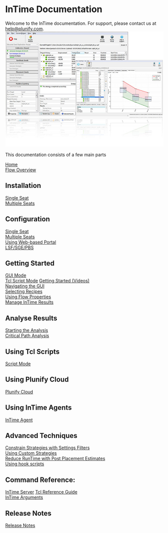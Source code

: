 InTime Documentation
====================

Welcome to the InTime documentation. For support, please contact us at <help@plunify.com>. 
![InTime](images/quickstart/intime_overview.jpg)

This documentation consists of a few main parts

[Home](index.md)  
[Flow Overview](intime_flow.md)

Installation
-------------
[Single Seat](installation_basic.md)  
[Multiple Seats](installation_enterprise.md)

Configuration 
-------------
[Single Seat](configuration_basic.md)  
[Multiple Seats](configuration_enterprise.md)  
[Using Web-based Portal](configuration_portal.md)  
[LSF/SGE/PBS](configuration_lsf.md)  

Getting Started
------------------- 
[GUI Mode](quickstart.md)  
[Tcl Script Mode](quickstart_tcl.md)
[Getting Started (Videos)](quickstart_video.md)  
[Navigating the GUI](gui.md)  
[Selecting Recipes](recipes.md)  
[Using Flow Properties](flow_properties.md)  
[Manage InTime Results](results.md)  

Analyse Results
------------------- 
[Starting the Analysis](analyze.md)  
[Critical Path Analysis](design_analysis.md)

Using Tcl Scripts
-------------------
[Script Mode](script_mode.md)  

Using Plunify Cloud
-------------------
[Plunify Cloud](plunify_cloud.md)

Using InTime Agents
--------------------
[InTime Agent](agent.md)

Advanced Techniques
-------------------
[Constrain Strategies with Settings Filters](setting_filters.md)  
[Using Custom Strategies](custom_strategies.md)  
[Reduce RunTime with Post Placement Estimates](post_placement.md)  
[Using hook scripts](hook_scripts.md)

Command Reference:
-------------------
[InTime Server](private_cloud_administration.md)
[Tcl Reference Guide](tcl_reference.md)  
[InTime Arguments](intime_command_arguments.md)

Release Notes
------------------- 
[Release Notes](release_notes.md)  



